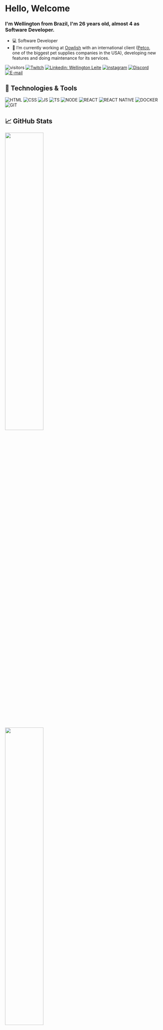 <!--<img style="margin-top: 40px;" align="right" width="400px" src="https://media.giphy.com/media/ASd0Ukj0y3qMM/giphy.gif">-->

# Hello, Welcome

### I'm Wellington from Brazil, I'm 26 years old, almost 4 as Software Developer.

- 💻 Software Developer
- 🔭 I’m currently working at [Oowlish](https://www.oowlish.com) with an international client ([Petco](https://www.petco.com/shop/en/petcostore), one of the biggest pet supplies companies in the USA), developing new features and doing maintenance for its services.

![visitors](https://visitor-badge.laobi.icu/badge?page_id=wellingtonleitedev.wellingtonleitedev)
[![Twitch](https://img.shields.io/badge/Twitch-white?style=flat-square&logo=twitch)](https://www.twitch.tv/wellios)
[![Linkedin: Wellington Leite](https://img.shields.io/badge/Wellington_Leite-blue?style=flat-square&logo=Linkedin&logoColor=white)](https://www.linkedin.com/in/wellington-leite)
[![instagram](https://img.shields.io/badge/instagram-white?style=flat-square&logo=instagram)](https://www.instagram.com/wellington.dev/)
[![Discord](https://img.shields.io/badge/Discord-white?style=flat-square&logo=discord)](https://discord.com/users/379776536590417926)
[![E-mail](https://img.shields.io/badge/Gmail-white?style=flat-square&logo=gmail)](mailto:wellingtonleitee.s@gmail.com)

## 🔧 Technologies & Tools

![HTML](https://img.shields.io/badge/html-%23e34f26.svg?&style=for-the-badge&logo=html5&logoColor=white)
![CSS](https://img.shields.io/badge/css-%231572b6.svg?&style=for-the-badge&logo=css3&logoColor=white)
![JS](https://img.shields.io/badge/javascript-%23323330.svg?&style=for-the-badge&logo=javascript&logoColor=%23F7DF1E)
![TS](https://img.shields.io/badge/typescript-%23007ACC.svg?&style=for-the-badge&logo=typescript&logoColor=white)
![NODE](https://img.shields.io/badge/node.js-%2343853D.svg?&style=for-the-badge&logo=node.js&logoColor=white)
![REACT](https://img.shields.io/badge/react-%2320232a.svg?&style=for-the-badge&logo=react&logoColor=%2361DAFB)
![REACT NATIVE](https://img.shields.io/badge/react_native-%2320232a.svg?&style=for-the-badge&logo=react&logoColor=%2361DAFB)
![DOCKER](https://img.shields.io/badge/docker-%230db7ed.svg?&style=for-the-badge&logo=docker&logoColor=white)
![GIT](https://img.shields.io/badge/git-white.svg?&style=for-the-badge&logo=git&logoColor=&23f84e28)

## &#x1f4c8; GitHub Stats

<div align="left">
  <img height="50%" src="https://github-readme-stats.vercel.app/api?username=wellingtonleitedev&show_icons=true&hide_border=true&count_private=true&include_all_commits=true&theme=tokyonight" />
  <img height="50%" src="https://github-readme-stats.vercel.app/api/top-langs/?username=wellingtonleitedev&exclude_repo=KNN-Image-Classification&show_icons=true&hide_border=true&layout=compact&langs_count=8&theme=tokyonight"/><br>
</div>

<!-- ## 🏆 GitHub Trophies

![Trophies](https://github-profile-trophy.vercel.app/?username=wellingtonleitedev&theme=nord&column=7)

## 👨‍💻 This week, I spent my time on:

[![Wellington's wakatime stats](https://github-readme-stats.vercel.app/api/wakatime?username=wellingtonleitedev&line_height=27&title_color=6aa6f8&text_color=8a919a&icon_color=6aa6f8&bg_color=22272e)](https://wakatime.com/@wellingtonleitedev) -->
